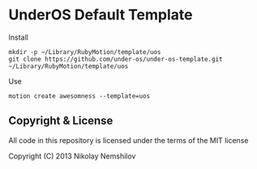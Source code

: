 # UnderOS Default Template

Install

```
mkdir -p ~/Library/RubyMotion/template/uos
git clone https://github.com/under-os/under-os-template.git ~/Library/RubyMotion/template/uos
```

Use

```
motion create awesomness --template=uos
```

## Copyright & License

All code in this repository is licensed under the terms of the MIT license

Copyright (C) 2013 Nikolay Nemshilov
